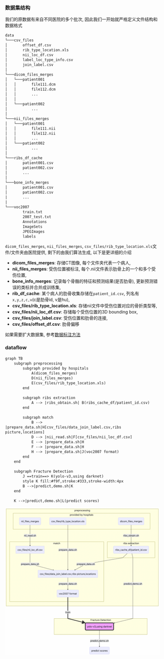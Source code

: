 
### 数据集结构

我们的原数据有来自不同医院的多个批次, 因此我们一开始就严格定义文件结构和数据格式

```
data
└───csv_files
│       offset_df.csv
│       rib_type_location.xls    
│       nii_loc_df.csv
│       label_loc_type_info.csv    
│       join_label.csv
│ 
└───dicom_files_merges
│   └───patient001
│   │       file111.dcm
│   │       file112.dcm
│   │       ...
│   │
│   └───patient002
│           ...
│
└───nii_files_merges
│   └───patient001
│   │       file111.nii
│   │       file112.nii
│   │       ...
│   └───patient002
│           ...
│
└───ribs_df_cache
│       patient001.csv
│       patient002.csv
│       ...
│
└───bone_info_merges
│       patient001.csv
│       patient002.csv
|       ...
|
└───voc2007
        train.txt
        2007_test.txt
        Annotations
        ImageSets
        JPEGImages
        labels
```

`dicom_files_merges`, `nii_files_merges`, `csv_files/rib_type_location.xls`文件/文件夹由医院提供, 剩下的由我们算法生成, 以下是更详细的介绍

+ **dicom_files_merges**: 存储CT图像, 每个文件夹代表一个病人,
+ **nii_files_merges**: 受伤位置被标注, 每个.nii文件表示肋骨上的一个和多个受伤位置,
+ **bone_info_merges**: 记录每个骨骼的特征和预测结果(是否肋骨), 更新预测错误的类标并合并成训练集,
+ **rib_df_cache**: 某个病人的肋骨收集存储在`patient_id.csv`, 列名有`x,y,z,c,v`(c是肋骨id, v是hu),
+ **csv_files/rib_type_location.xls**: 存储nii文件中受伤位置对应的骨折类型等,
+ **csv_files/nii_loc_df.csv**: 存储每个受伤位置的3D bounding box,
+ **csv_files/join_label.csv**: 受伤位置和肋骨的连接,
+ **csv_files/offset_df.csv**: 肋骨偏移

如果需要扩大数据集, 参考[数据标注方法](./DATA_ANNOTATION_METHODS.md)

### dataflow

```
graph TB
    subgraph preprocessing
        subgraph provided by hospitals
            A(dicom_files_merges)
            D(nii_files_merges)
            E(csv_files/rib_type_location.xls)
        end
        
        subgraph ribs extraction
            A --> |ribs_obtain.sh| B(ribs_cache_df/patient_id.csv)
        end

        subgraph match
            B --> |prepare_data.sh|H[csv_files/data_join_label.csv,ribs picture,locations]
            D --> |nii_read.sh|F[csv_files/nii_loc_df.csv]
            E --> |prepare_data.sh|H
            F --> |prepare_data.sh|H
            H --> |prepare_data.sh|J(voc2007 format)
        end
    end

    subgraph Fracture Detection
        J ==train==> K(yolo-v3,using darknet)
        style K fill:#f9f,stroke:#333,stroke-width:4px
        B -->|predict,demo.sh|K
    end
    
    K -->|predict,demo.sh|L(predict scores)
```

![flowchart](.github/flow_chart.png)

